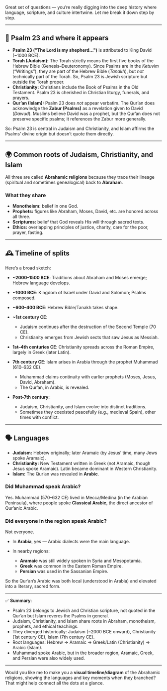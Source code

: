 Great set of questions — you’re really digging into the deep history where language, scripture, and culture intertwine. Let me break it down step by step.

---

## 📖 Psalm 23 and where it appears

* **Psalm 23 ("The Lord is my shepherd…")** is attributed to King David (\~1000 BCE).
* **Torah (Judaism):**
  The Torah strictly means the first five books of the Hebrew Bible (Genesis–Deuteronomy). Since Psalms are in the *Ketuvim* (“Writings”), they are part of the Hebrew Bible (*Tanakh*), but *not* technically part of the Torah. So, Psalm 23 is Jewish scripture but outside the Torah proper.
* **Christianity:**
  Christians include the Book of Psalms in the Old Testament. Psalm 23 is cherished in Christian liturgy, funerals, and prayers.
* **Qur’an (Islam):**
  Psalm 23 does *not* appear verbatim. The Qur’an does acknowledge the **Zabur (Psalms)** as a revelation given to David (*Dawud*). Muslims believe David was a prophet, but the Qur’an does not preserve specific psalms; it references the Zabur more generally.

So: Psalm 23 is central in Judaism and Christianity, and Islam affirms the Psalms’ divine origin but doesn’t quote them directly.

---

## 🌍 Common roots of Judaism, Christianity, and Islam

All three are called **Abrahamic religions** because they trace their lineage (spiritual and sometimes genealogical) back to **Abraham**.

### What they share

* **Monotheism:** belief in one God.
* **Prophets:** figures like Abraham, Moses, David, etc. are honored across all three.
* **Scriptures:** belief that God reveals His will through sacred texts.
* **Ethics:** overlapping principles of justice, charity, care for the poor, prayer, fasting.

---

## 🕰 Timeline of splits

Here’s a broad sketch:

* **\~2000–1500 BCE**: Traditions about Abraham and Moses emerge; Hebrew language develops.
* **\~1000 BCE**: Kingdom of Israel under David and Solomon; Psalms composed.
* **\~600–400 BCE**: Hebrew Bible/Tanakh takes shape.
* **\~1st century CE**:

  * Judaism continues after the destruction of the Second Temple (70 CE).
  * Christianity emerges from Jewish sects that saw Jesus as Messiah.
* **1st–4th centuries CE**: Christianity spreads across the Roman Empire, largely in Greek (later Latin).
* **7th century CE**: Islam arises in Arabia through the prophet Muhammad (610–632 CE).

  * Muhammad claims continuity with earlier prophets (Moses, Jesus, David, Abraham).
  * The Qur’an, in Arabic, is revealed.
* **Post-7th century**:

  * Judaism, Christianity, and Islam evolve into distinct traditions.
  * Sometimes they coexisted peacefully (e.g., medieval Spain), other times with conflict.

---

## 🗣 Languages

* **Judaism:** Hebrew originally; later Aramaic (by Jesus’ time, many Jews spoke Aramaic).
* **Christianity:** New Testament written in Greek (not Aramaic, though Jesus spoke Aramaic). Latin became dominant in Western Christianity.
* **Islam:** The Qur’an was revealed in **Arabic**.

### Did Muhammad speak Arabic?

Yes. Muhammad (570–632 CE) lived in Mecca/Medina (in the Arabian Peninsula), where people spoke **Classical Arabic**, the direct ancestor of Qur’anic Arabic.

### Did everyone in the region speak Arabic?

Not everyone.

* In **Arabia**, yes — Arabic dialects were the main language.
* In nearby regions:

  * **Aramaic** was still widely spoken in Syria and Mesopotamia.
  * **Greek** was common in the Eastern Roman Empire.
  * **Persian** was used in the Sassanian Empire.

So the Qur’an’s Arabic was both local (understood in Arabia) and elevated into a literary, sacred form.

---

✅ **Summary**:

* Psalm 23 belongs to Jewish and Christian scripture, not quoted in the Qur’an but Islam reveres the Psalms in general.
* Judaism, Christianity, and Islam share roots in Abraham, monotheism, prophets, and ethical teachings.
* They diverged historically: Judaism (\~2000 BCE onward), Christianity (1st century CE), Islam (7th century CE).
* Root languages: Hebrew → Aramaic → Greek/Latin (Christianity) → Arabic (Islam).
* Muhammad spoke Arabic, but in the broader region, Aramaic, Greek, and Persian were also widely used.

---

Would you like me to make you a **visual timeline/diagram** of the Abrahamic religions, showing the languages and key moments when they branched? That might help connect all the dots at a glance.
